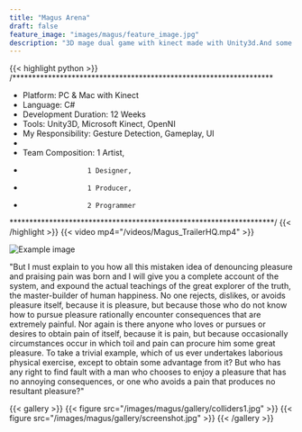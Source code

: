 ```yaml
---
title: "Magus Arena"
draft: false
feature_image: "images/magus/feature_image.jpg"
description: "3D mage dual game with kinect made with Unity3d.And some more textS"
---
```


{{< highlight python >}}
/******************************************************************
*   Platform: PC & Mac with Kinect  
*   Language: C#
*   Development Duration: 12 Weeks
*   Tools: Unity3D, Microsoft Kinect, OpenNI
*   My Responsibility: Gesture Detection, Gameplay, UI
*
*   Team Composition: 1 Artist, 
*                     1 Designer, 
*                     1 Producer, 
*                     2 Programmer
*******************************************************************/
{{< /highlight >}}
{{< video mp4="/videos/Magus_TrailerHQ.mp4" >}}

![Example image](/images/magus/gallery/colliders1.jpg   )

"But I must explain to you how all this mistaken idea of denouncing pleasure and praising pain was born and I will give you a complete account of the system, and expound the actual teachings of the great explorer of the truth, the master-builder of human happiness. No one rejects, dislikes, or avoids pleasure itself, because it is pleasure, but because those who do not know how to pursue pleasure rationally encounter consequences that are extremely painful. Nor again is there anyone who loves or pursues or desires to obtain pain of itself, because it is pain, but because occasionally circumstances occur in which toil and pain can procure him some great pleasure. To take a trivial example, which of us ever undertakes laborious physical exercise, except to obtain some advantage from it? But who has any right to find fault with a man who chooses to enjoy a pleasure that has no annoying consequences, or one who avoids a pain that produces no resultant pleasure?"


{{< gallery >}}
  {{< figure src="/images/magus/gallery/colliders1.jpg" >}}
  {{< figure src="/images/magus/gallery/screenshot.jpg" >}}
{{< /gallery >}}
